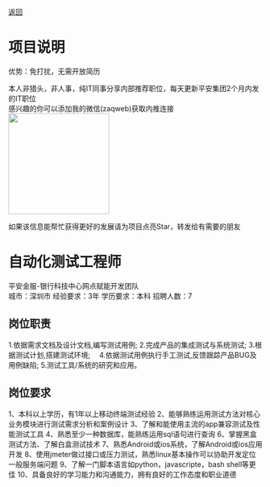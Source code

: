 [返回](../../)

# 项目说明

优势：免打扰，无需开放简历

本人非猎头，非人事，纯IT同事分享内部推荐职位，每天更新平安集团2个月内发的IT职位  
感兴趣的你可以添加我的微信(zaqweb)获取内推连接  
<img src="https://github.com/zaqweb/PA-IT-JOBS/blob/master/WechatICode.jpeg"  height="200" width="200">

如果该信息能帮忙获得更好的发展请为项目点亮Star，转发给有需要的朋友

# 自动化测试工程师
平安金服-银行科技中心网点赋能开发团队  
城市：深圳市 经验要求：3年 学历要求：本科  招聘人数：7

## 岗位职责
1.依据需求文档及设计文档,编写测试用例;
2.完成产品的集成测试与系统测试;
3.根据测试计划,搭建测试环境;　
4.依据测试用例执行手工测试,反馈跟踪产品BUG及用例缺陷;
5.测试工具/系统的研究和应用。

## 岗位要求
1、本科以上学历，有1年以上移动终端测试经验
2、能够熟练运用测试方法对核心业务模块进行测试需求分析和案例设计
3、了解和能使用主流的app兼容测试及性能测试工具
4、熟悉至少一种数据库，能熟练运用sql语句进行查询
6、掌握黑盒测试方法、了解白盒测试技术
7、熟悉Android或ios系统，了解Android或ios应用开发
8、使用jmeter做过接口或压力测试，熟悉linux基本操作可以协助开发定位一般服务端问题
9、了解一门脚本语言如python，javascripte，bash shell等更佳
10、具备良好的学习能力和沟通能力，拥有良好的工作态度和职业道德




